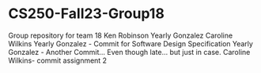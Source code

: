 # CS250-Fall23-Group18
Group repository for team 18
Ken Robinson
Yearly Gonzalez
Caroline Wilkins
Yearly Gonzalez - Commit for Software Design Specification
Yearly Gonzalez - Another Commit... Even though late... but just in case.
Caroline Wilkins- commit assignment 2
